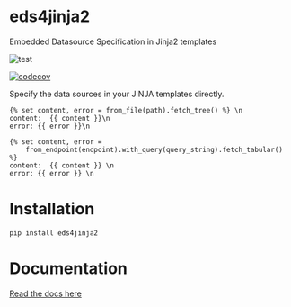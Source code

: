 # eds4jinja2
Embedded Datasource Specification in Jinja2 templates

![test](https://github.com/meaningfy-ws/eds4jinja2/workflows/CI/badge.svg?branch=master)

[![codecov](https://codecov.io/gh/meaningfy-ws/eds4jinja2/branch/master/graph/badge.svg)](https://codecov.io/gh/meaningfy-ws/eds4jinja2)


Specify the data sources in your JINJA templates directly.


```jinja2
{% set content, error = from_file(path).fetch_tree() %} \n
content:  {{ content }}\n
error: {{ error }}\n
```

```jinja2
{% set content, error =
    from_endpoint(endpoint).with_query(query_string).fetch_tabular() %}
content:  {{ content }} \n
error: {{ error }} \n
```

# Installation

```shell script
pip install eds4jinja2
```

# Documentation

[Read the docs here](https://eds4jinja2.readthedocs.io/en/latest/)  
